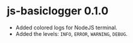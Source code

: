 # js-basiclogger 0.1.0
* Added colored logs for NodeJS terminal.
* Added the levels: `INFO`, `ERROR`, `WARNING`, `DEBUG`.

